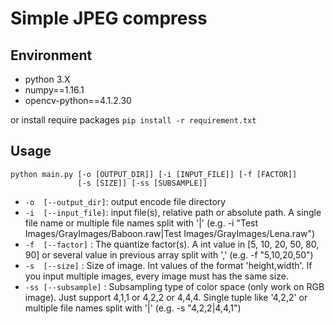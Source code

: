 # Simple JPEG compress
## Environment
- python 3.X
- numpy==1.16.1
- opencv-python==4.1.2.30

or install require packages
`pip install -r requirement.txt`

## Usage
```
python main.py [-o [OUTPUT_DIR]] [-i [INPUT_FILE]] [-f [FACTOR]]
               [-s [SIZE]] [-ss [SUBSAMPLE]]
```

- `-o  [--output_dir]`: output encode file directory
- `-i  [--input_file]`: input file(s), relative path or absolute path. A single file name or multiple file names split with '|' 
					(e.g. -i "Test Images/GrayImages/Baboon.raw|Test Images/GrayImages/Lena.raw")
- `-f  [--factor]`    : The quantize factor(s). A int value in [5, 10, 20, 50, 80, 90] or several value in previous array split with ','
					(e.g. -f "5,10,20,50")
- `-s  [--size]`	  : Size of image. Int values of the format 'height,width'. If you input multiple images, every image must has the same size.
- `-ss [--subsample]` : Subsampling type of color space (only work on RGB image). Just support 4,1,1 or 4,2,2 or 4,4,4. Single tuple like '4,2,2' or multiple file names split with '|'
					(e.g. -s "4,2,2|4,4,1")

